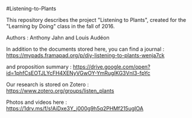 #Listening-to-Plants

This repository describes the project "Listening to Plants", created for the "Learning by Doing" class in the fall of 2016.

Authors : Anthony Jahn and Louis Audéon

In addition to the documents stored here, you can find a journal : https://mypads.framapad.org/p/diy-listening-to-plants-wenja7ck

and proposition summary : https://drive.google.com/open?id=1phfCsEOTJLYcFH4XENyVGwOY-YmRugIKG3VnI3-fpYc

Our research is stored on Zotero : https://www.zotero.org/groups/listen_plants

Photos and videos here : https://1drv.ms/f/s!AiDxe3Y_j000g9h5q2PHMf215ugIOA
